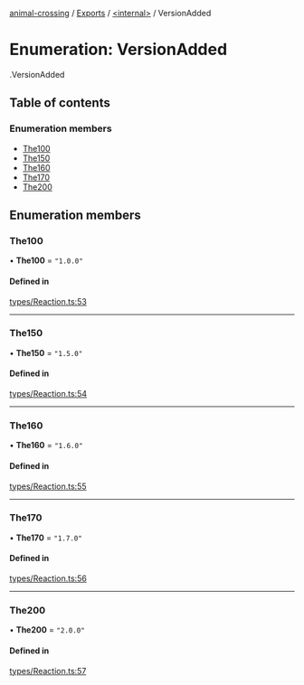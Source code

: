 [animal-crossing](../README.md) / [Exports](../modules.md) / [<internal\>](../modules/internal_.md) / VersionAdded

# Enumeration: VersionAdded

[<internal>](../modules/internal_.md).VersionAdded

## Table of contents

### Enumeration members

- [The100](internal_.VersionAdded-3.md#the100)
- [The150](internal_.VersionAdded-3.md#the150)
- [The160](internal_.VersionAdded-3.md#the160)
- [The170](internal_.VersionAdded-3.md#the170)
- [The200](internal_.VersionAdded-3.md#the200)

## Enumeration members

### The100

• **The100** = `"1.0.0"`

#### Defined in

[types/Reaction.ts:53](https://github.com/Norviah/animal-crossing/blob/d6e407b/module/types/Reaction.ts#L53)

___

### The150

• **The150** = `"1.5.0"`

#### Defined in

[types/Reaction.ts:54](https://github.com/Norviah/animal-crossing/blob/d6e407b/module/types/Reaction.ts#L54)

___

### The160

• **The160** = `"1.6.0"`

#### Defined in

[types/Reaction.ts:55](https://github.com/Norviah/animal-crossing/blob/d6e407b/module/types/Reaction.ts#L55)

___

### The170

• **The170** = `"1.7.0"`

#### Defined in

[types/Reaction.ts:56](https://github.com/Norviah/animal-crossing/blob/d6e407b/module/types/Reaction.ts#L56)

___

### The200

• **The200** = `"2.0.0"`

#### Defined in

[types/Reaction.ts:57](https://github.com/Norviah/animal-crossing/blob/d6e407b/module/types/Reaction.ts#L57)
